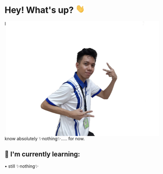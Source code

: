 # Hey! What's up? <img src="https://raw.githubusercontent.com/r-ayaay/r-ayaay/main/wave.gif" width="30px">
<p>
        <img src="https://raw.githubusercontent.com/r-ayaay/r-ayaay/main/me.png" width="500px" align="right">
</p>
        I know absolutely ✨nothing✨..... for now.










        

## :muscle: I'm currently learning:
 • still ✨nothing✨
<!--
**r-ayaay/r-ayaay** is a ✨ _special_ ✨ repository because its `README.md` (this file) appears on your GitHub profile.

Here are some ideas to get you started:

- 🔭 I’m currently working on ...
- 🌱 I’m currently learning ...
- 👯 I’m looking to collaborate on ...
- 🤔 I’m looking for help with ...
- 💬 Ask me about ...
- 📫 How to reach me: ...
- 😄 Pronouns: ...
- ⚡ Fun fact: ...
-->
